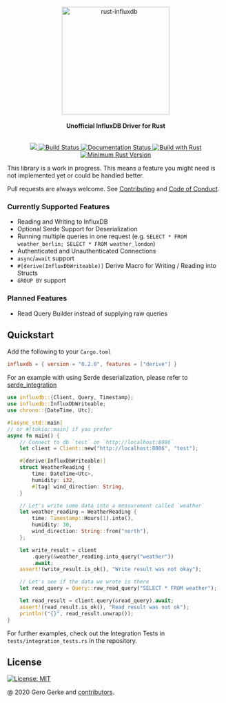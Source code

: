 <div align="center">
    <br/>
    <img
        alt="rust-influxdb"
        src="https://i.imgur.com/4k7l8XJ.png"
        width=250px />
    <br/>
    <br/>
    <strong>Unofficial InfluxDB Driver for Rust</strong>
</div>
<br/>
<p align="center">
    <a href="https://crates.io/crates/influxdb">
        <img src="https://img.shields.io/crates/v/influxdb.svg"/>
    </a>
    <a href="https://travis-ci.org/Empty2k12/influxdb-rust">
        <img src="https://travis-ci.org/Empty2k12/influxdb-rust.svg?branch=master" alt='Build Status' />
    </a>
    <a href="https://docs.rs/crate/influxdb">
        <img src="https://docs.rs/influxdb/badge.svg" alt='Documentation Status' />
    </a>
    <a href="https://www.rust-lang.org/en-US/">
        <img src="https://img.shields.io/badge/Made%20with-Rust-orange.svg" alt='Build with Rust' />
    </a>
    <a href="https://blog.rust-lang.org/2019/11/07/Rust-1.39.0.html">
        <img src="https://img.shields.io/badge/rustc-1.39+-yellow.svg" alt='Minimum Rust Version' />
    </a>
</p>

This library is a work in progress. This means a feature you might need is not implemented
yet or could be handled better.

Pull requests are always welcome. See [Contributing](https://github.com/Empty2k12/influxdb-rust/blob/master/CONTRIBUTING.md) and [Code of Conduct](https://github.com/Empty2k12/influxdb-rust/blob/master/CODE_OF_CONDUCT.md).

### Currently Supported Features

-   Reading and Writing to InfluxDB
-   Optional Serde Support for Deserialization
-   Running multiple queries in one request (e.g. `SELECT * FROM weather_berlin; SELECT * FROM weather_london`)
-   Authenticated and Unauthenticated Connections
-   `async`/`await` support
-   `#[derive(InfluxDbWriteable)]` Derive Macro for Writing / Reading into Structs
-   `GROUP BY` support

### Planned Features

-   Read Query Builder instead of supplying raw queries

## Quickstart

Add the following to your `Cargo.toml`

```toml
influxdb = { version = "0.2.0", features = ["derive"] }
```

For an example with using Serde deserialization, please refer to [serde_integration](crate::integrations::serde_integration)

```rust
use influxdb::{Client, Query, Timestamp};
use influxdb::InfluxDbWriteable;
use chrono::{DateTime, Utc};

#[async_std::main]
// or #[tokio::main] if you prefer
async fn main() {
    // Connect to db `test` on `http://localhost:8086`
    let client = Client::new("http://localhost:8086", "test");

    #[derive(InfluxDbWriteable)]
    struct WeatherReading {
        time: DateTime<Utc>,
        humidity: i32,
        #[tag] wind_direction: String,
    }

    // Let's write some data into a measurement called `weather`
    let weather_reading = WeatherReading {
        time: Timestamp::Hours(1).into(),
        humidity: 30,
        wind_direction: String::from("north"),
    };

    let write_result = client
        .query(&weather_reading.into_query("weather"))
        .await;
    assert!(write_result.is_ok(), "Write result was not okay");

    // Let's see if the data we wrote is there
    let read_query = Query::raw_read_query("SELECT * FROM weather");

    let read_result = client.query(&read_query).await;
    assert!(read_result.is_ok(), "Read result was not ok");
    println!("{}", read_result.unwrap());
}
```

For further examples, check out the Integration Tests in `tests/integration_tests.rs`
in the repository.

## License

[![License: MIT](https://img.shields.io/badge/License-MIT-yellow.svg)](https://opensource.org/licenses/MIT)

@ 2020 Gero Gerke and [contributors](https://github.com/Empty2k12/influxdb-rust/graphs/contributors).
